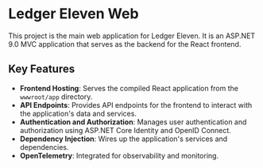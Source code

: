 # Ledger Eleven Web

This project is the main web application for Ledger Eleven. It is an ASP.NET 9.0 MVC application that serves as the backend for the React frontend. 

## Key Features

* **Frontend Hosting**: Serves the compiled React application from the `wwwroot/app` directory.
* **API Endpoints**: Provides API endpoints for the frontend to interact with the application's data and services.
* **Authentication and Authorization**: Manages user authentication and authorization using ASP.NET Core Identity and OpenID Connect.
* **Dependency Injection**: Wires up the application's services and dependencies.
* **OpenTelemetry**: Integrated for observability and monitoring.

